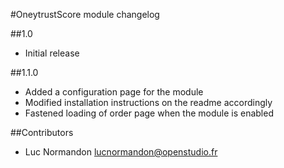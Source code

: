 #OneytrustScore module changelog
 
 ##1.0
 
 - Initial release
 
 ##1.1.0
 
 - Added a configuration page for the module
 - Modified installation instructions on the readme accordingly
 - Fastened loading of order page when the module is enabled
 
 ##Contributors
 
 - Luc Normandon   <lucnormandon@openstudio.fr>